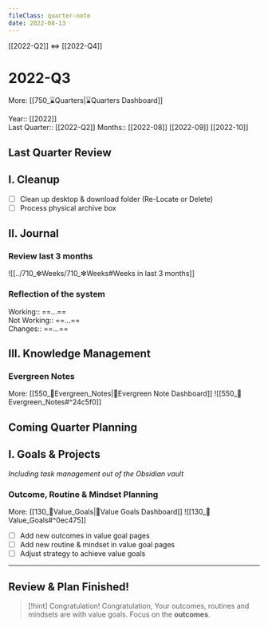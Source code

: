 ```yaml
---
fileClass: quarter-note  
date: 2022-08-13  
---
```

[[2022-Q2]] <=> [[2022-Q4]]

# 2022-Q3
More: [[750_⌛Quarters|⌛Quarters Dashboard]]

Year:: [[2022]]  
Last Quarter:: [[2022-Q2]] 
Months:: [[2022-08]] [[2022-09]] [[2022-10]]

## **Last Quarter Review**
## I. Cleanup
- [ ] Clean up desktop & download folder (Re-Locate or Delete)
- [ ] Process physical archive box

## II. Journal
### Review last 3 months
![[../710_❇Weeks/710_❇Weeks#Weeks in last 3 months]]
### Reflection of the system
Working:: ==...==  
Not Working:: ==...==  
Changes:: ==...==  

## III. Knowledge Management
### Evergreen Notes
More: [[550_🌲Evergreen_Notes|🌲Evergreen Note Dashboard]]
![[550_🌲Evergreen_Notes#^24c5f0]]

## **Coming Quarter Planning**
## I. Goals & Projects
*Including task management out of the Obsidian vault*

### Outcome, Routine & Mindset Planning
More: [[130_🌟Value_Goals|🌟Value Goals Dashboard]]
![[130_🌟Value_Goals#^0ec475]]
- [ ] Add new outcomes in value goal pages
- [ ] Add new routine & mindset in value goal pages
- [ ] Adjust strategy to achieve value goals
****
## Review & Plan Finished!
> [!hint] Congratulation!
> Congratulation, Your outcomes, routines and mindsets are with value goals.
> Focus on the **outcomes**.
